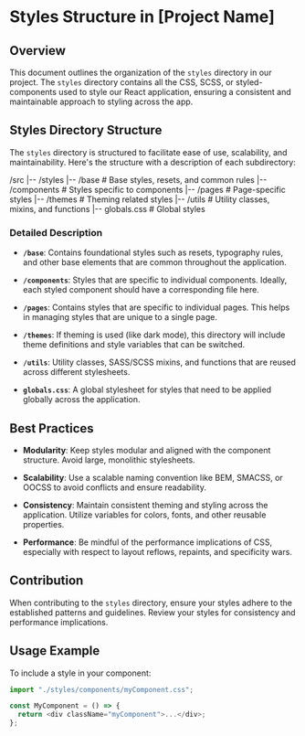 # Styles Structure in [Project Name]

## Overview

This document outlines the organization of the `styles` directory in our project. The `styles` directory contains all the CSS, SCSS, or styled-components used to style our React application, ensuring a consistent and maintainable approach to styling across the app.

## Styles Directory Structure

The `styles` directory is structured to facilitate ease of use, scalability, and maintainability. Here's the structure with a description of each subdirectory:

/src
|-- /styles
|-- /base # Base styles, resets, and common rules
|-- /components # Styles specific to components
|-- /pages # Page-specific styles
|-- /themes # Theming related styles
|-- /utils # Utility classes, mixins, and functions
|-- globals.css # Global styles

### Detailed Description

- **`/base`**: Contains foundational styles such as resets, typography rules, and other base elements that are common throughout the application.

- **`/components`**: Styles that are specific to individual components. Ideally, each styled component should have a corresponding file here.

- **`/pages`**: Contains styles that are specific to individual pages. This helps in managing styles that are unique to a single page.

- **`/themes`**: If theming is used (like dark mode), this directory will include theme definitions and style variables that can be switched.

- **`/utils`**: Utility classes, SASS/SCSS mixins, and functions that are reused across different stylesheets.

- **`globals.css`**: A global stylesheet for styles that need to be applied globally across the application.

## Best Practices

- **Modularity**: Keep styles modular and aligned with the component structure. Avoid large, monolithic stylesheets.

- **Scalability**: Use a scalable naming convention like BEM, SMACSS, or OOCSS to avoid conflicts and ensure readability.

- **Consistency**: Maintain consistent theming and styling across the application. Utilize variables for colors, fonts, and other reusable properties.

- **Performance**: Be mindful of the performance implications of CSS, especially with respect to layout reflows, repaints, and specificity wars.

## Contribution

When contributing to the `styles` directory, ensure your styles adhere to the established patterns and guidelines. Review your styles for consistency and performance implications.

## Usage Example

To include a style in your component:

```javascript
import "./styles/components/myComponent.css";

const MyComponent = () => {
  return <div className="myComponent">...</div>;
};
```
